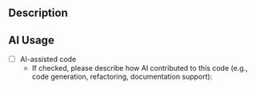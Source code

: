 ## Description
<!-- Briefly describe the changes made in this pull request -->

## AI Usage
- [ ] AI-assisted code
  - If checked, please describe how AI contributed to this code (e.g., code generation, refactoring, documentation support):
